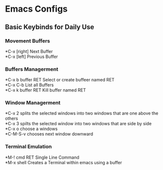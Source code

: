 # Emacs Configs 
 
## Basic Keybinds for Daily Use 

### Movement Buffers
*C-x [right] Next Buffer \
*C-x [left] Previous Buffer 

### Buffers Managerment 
*C-x b buffer RET Select or create buffeer named RET \
*C-x C-b List all Buffers \
*C-x k buffer RET Kill buffer named RET 

### Window Managerment 
*C-x 2 splits the selected windows into two windows that are one above the others \
*C-x 3 spilts the selected window into two windows that are side by side \
*C-x o choose a windows \
*C-M-S-v chooses next window downward 

### Terminal Emulation
*M-! cmd RET Single Line Command \
*M-x shell Creates a Terminal within emacs using a buffer 


